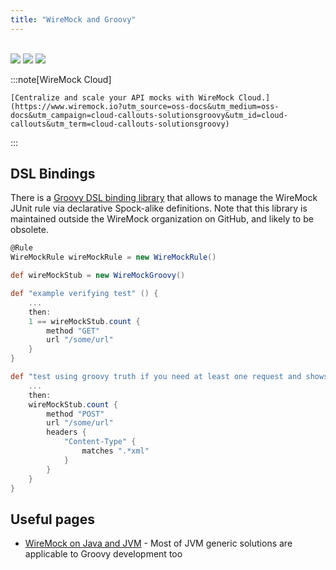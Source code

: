 ```yaml
---
title: "WireMock and Groovy"
---
```


<!-- TODO: Review and update relative links for Starlight structure -->


<br>

<div class="solution-block">
    <div class="solution-header">
        <img src="/images/logos/wiremock/logo_square.svg">
        <img src="/images/logos/doc-sections/connect.svg">
        <img src="/images/logos/technology/groovy.svg">
    </div>
</div>

:::note[WireMock Cloud]

    [Centralize and scale your API mocks with WireMock Cloud.](https://www.wiremock.io?utm_source=oss-docs&utm_medium=oss-docs&utm_campaign=cloud-callouts-solutionsgroovy&utm_id=cloud-callouts&utm_term=cloud-callouts-solutionsgroovy)

:::

## DSL Bindings

There is a [Groovy DSL binding library](https://github.com/tomjankes/wiremock-groovy) 
that allows to manage the WireMock JUnit rule via declarative Spock-alike definitions.
Note that this library is maintained outside the WireMock organization on GitHub,
and likely to be obsolete.

```groovy
@Rule
WireMockRule wireMockRule = new WireMockRule()

def wireMockStub = new WireMockGroovy()

def "example verifying test" () {
    ...
    then:
    1 == wireMockStub.count {
        method "GET"
        url "/some/url"
    }
}

def "test using groovy truth if you need at least one request and shows example matcher" () {
    ...
    then:
    wireMockStub.count {
        method "POST"
        url "/some/url"
        headers {
            "Content-Type" {
                matches ".*xml"
            }
        }
    }
}
```

## Useful pages

- [WireMock on Java and JVM](/docs/solutions/jvm/) - Most of JVM generic solutions are applicable to Groovy development too
